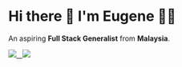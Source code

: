 <h1>
  Hi there 👋 I'm Eugene 👨‍💻
</h1>

<p>
  An aspiring <b>Full Stack Generalist</b> from <b>Malaysia</b>.
</p>

<p>
  
  <a href="https://www.linkedin.com/in/eugenegohh/">
    <img src="https://img.shields.io/badge/linkedin-%230077B5.svg?&style=for-the-badge&logo=linkedin&logoColor=white"
  </a>&nbsp;&nbsp;
  <a href="https://eugenegohh.medium.com/">
   <img src="https://img.shields.io/badge/Medium-12100E?style=for-the-badge&logo=medium&logoColor=white"/>
  </a>
  
</p>

